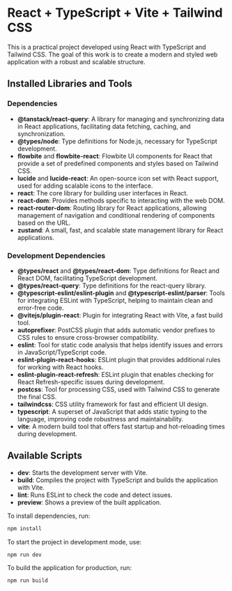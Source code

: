 # React + TypeScript + Vite + Tailwind CSS

This is a practical project developed using React with TypeScript and Tailwind CSS. The goal of this work is to create a modern and styled web application with a robust and scalable structure.

## Installed Libraries and Tools

### Dependencies

- **@tanstack/react-query**: A library for managing and synchronizing data in React applications, facilitating data fetching, caching, and synchronization.
- **@types/node**: Type definitions for Node.js, necessary for TypeScript development.
- **flowbite** and **flowbite-react**: Flowbite UI components for React that provide a set of predefined components and styles based on Tailwind CSS.
- **lucide** and **lucide-react**: An open-source icon set with React support, used for adding scalable icons to the interface.
- **react**: The core library for building user interfaces in React.
- **react-dom**: Provides methods specific to interacting with the web DOM.
- **react-router-dom**: Routing library for React applications, allowing management of navigation and conditional rendering of components based on the URL.
- **zustand**: A small, fast, and scalable state management library for React applications.

### Development Dependencies

- **@types/react** and **@types/react-dom**: Type definitions for React and React DOM, facilitating TypeScript development.
- **@types/react-query**: Type definitions for the react-query library.
- **@typescript-eslint/eslint-plugin** and **@typescript-eslint/parser**: Tools for integrating ESLint with TypeScript, helping to maintain clean and error-free code.
- **@vitejs/plugin-react**: Plugin for integrating React with Vite, a fast build tool.
- **autoprefixer**: PostCSS plugin that adds automatic vendor prefixes to CSS rules to ensure cross-browser compatibility.
- **eslint**: Tool for static code analysis that helps identify issues and errors in JavaScript/TypeScript code.
- **eslint-plugin-react-hooks**: ESLint plugin that provides additional rules for working with React hooks.
- **eslint-plugin-react-refresh**: ESLint plugin that enables checking for React Refresh-specific issues during development.
- **postcss**: Tool for processing CSS, used with Tailwind CSS to generate the final CSS.
- **tailwindcss**: CSS utility framework for fast and efficient UI design.
- **typescript**: A superset of JavaScript that adds static typing to the language, improving code robustness and maintainability.
- **vite**: A modern build tool that offers fast startup and hot-reloading times during development.

## Available Scripts

- **dev**: Starts the development server with Vite.
- **build**: Compiles the project with TypeScript and builds the application with Vite.
- **lint**: Runs ESLint to check the code and detect issues.
- **preview**: Shows a preview of the built application.

To install dependencies, run:
```bash
npm install
```

To start the project in development mode, use:
```bash
npm run dev
```

To build the application for production, run:
```bash
npm run build
```